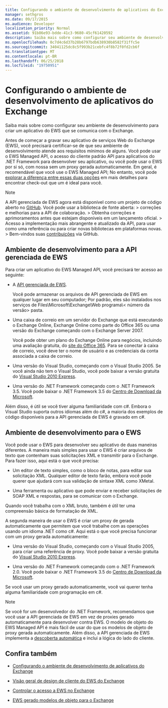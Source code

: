 ```yaml
---
title: Configurando o ambiente de desenvolvimento de aplicativos do Exchange
manager: sethgros
ms.date: 09/17/2015
ms.audience: Developer
localization_priority: Normal
ms.assetid: 91b86e93-bdde-41c3-9680-45cf61420592
description: Saiba mais sobre como configurar seu ambiente de desenvolvimento para criar um aplicativo do EWS que se comunica com o Exchange.
ms.openlocfilehash: 0c7d4c6d37b28b6797bdb638930b8582f31ffc5e
ms.sourcegitcommit: 34041125dc8c5f993b21cebfc4f8b72f0fd2cb6f
ms.translationtype: MT
ms.contentlocale: pt-BR
ms.lasthandoff: 06/25/2018
ms.locfileid: "19750951"
---
```

# <a name="setting-up-your-exchange-application-development-environment"></a>Configurando o ambiente de desenvolvimento de aplicativos do Exchange

Saiba mais sobre como configurar seu ambiente de desenvolvimento para criar um aplicativo do EWS que se comunica com o Exchange.
  
Antes de começar a gravar seu aplicativo de serviços Web do Exchange (EWS), você precisará certificar-se de que seu ambiente de desenvolvimento atende aos requisitos mínimos de alguns. Você pode usar o EWS Managed API, o acesso do cliente padrão API para aplicativos do .NET Framework para desenvolver seu aplicativo, ou você pode usar o EWS por si só, com nossa sem um proxy gerada automaticamente. Em geral, é recomendável que você use o EWS Managed API; No entanto, você pode [explorar a diferença entre essas duas opções](ews-client-design-overview-for-exchange.md) em mais detalhes para encontrar check-out que um é ideal para você. 
  
> [!NOTE]
>  A API gerenciada de EWS agora está disponível como um projeto de código aberto no [GitHub](https://github.com/officedev/ews-managed-api). Você pode usar a biblioteca de fonte aberta: > correções e melhorias para a API de colaboração. > Obtenha correções e aprimoramentos antes que estejam disponíveis em um lançamento oficial. > Acesso a implementação mais abrangente e atualizado da API, para usar como uma referência ou para criar novas bibliotecas em plataformas novas. > Bem-vindos suas [contribuições](https://github.com/OfficeDev/ews-managed-api/blob/master/CONTRIBUTING.md) via GitHub. 
  
## <a name="development-environment-for-the-ews-managed-api"></a>Ambiente de desenvolvimento para a API gerenciada de EWS
<a name="bk_EWSMA"> </a>

Para criar um aplicativo do EWS Managed API, você precisará ter acesso ao seguinte:
  
- A [API gerenciada de EWS](http://aka.ms/ews-managed-api-readme). 
    
    Você pode armazenar os arquivos de API gerenciada de EWS em qualquer lugar em seu computador; Por padrão, eles são instalados nos serviços de Files\Microsoft\Exchange\Web programa\\< número da versão\> pasta.
    
- Uma caixa de correio em um servidor do Exchange que está executando o Exchange Online, Exchange Online como parte do Office 365 ou uma versão do Exchange começando com o Exchange Server 2007. 
    
    Você pode obter um plano do Exchange Online para negócios, incluindo uma avaliação gratuita, do [site do Office 365](http://office.microsoft.com/en-us/business/compare-office-365-for-business-plans-FX102918419.aspx#fbid=1tsGNIE7e3a). Para se conectar à caixa de correio, você deve ter o nome de usuário e as credenciais da conta associada a caixa de correio.
    
- Uma versão do Visual Studio, começando com o Visual Studio 2005. Se você ainda não tem o Visual Studio, você pode baixar a versão gratuita do [Visual Studio 2010 Express](http://www.microsoft.com/visualstudio/eng/products/visual-studio-2010-express).
    
- Uma versão do .NET Framework começando com o .NET Framework 3.5. Você pode baixar o .NET Framework 3.5 do [Centro de Download da Microsoft](http://go.microsoft.com/fwlink/?LinkId=191777).
    
Além disso, é útil se você tiver alguma familiaridade com c#. Embora o Visual Studio suporta outros idiomas além do c#, a maioria dos exemplos de código disponíveis para a API gerenciada de EWS é gravado em c#.
  
## <a name="development-environment-for-ews"></a>Ambiente de desenvolvimento para o EWS
<a name="bk_EWS"> </a>

Você pode usar o EWS para desenvolver seu aplicativo de duas maneiras diferentes. A maneira mais simples para usar o EWS é criar arquivos de texto que contenham suas solicitações XML e transmitir para o Exchange. Para fazer isso, aqui está o que você precisa: 
  
- Um editor de texto simples, como o bloco de notas, para editar sua solicitação XML. Qualquer editor de texto farão, embora você pode querer que ajudará com sua validação de sintaxe XML como XMetal.
    
- Uma ferramenta ou aplicativo que pode enviar e receber solicitações de SOAP XML e respostas, para se comunicar com o Exchange.
    
Quando você trabalha com o XML bruto, também é útil ter uma compreensão básica de formatação de XML.
  
A segunda maneira de usar o EWS é criar um proxy de gerada automaticamente que permitem que você trabalhe com as operações usando um idioma .NET como c#. Aqui está o que você precisa funcionar com um proxy gerada automaticamente:
  
- Uma versão do Visual Studio, começando com o Visual Studio 2005, para criar uma referência de proxy. Você pode baixar a versão gratuita do [Visual Studio 2010 Express](http://www.microsoft.com/visualstudio/eng/products/visual-studio-2010-express).
    
- Uma versão do .NET Framework começando com o .NET Framework 2.0. Você pode baixar o .NET Framework 3.5 do [Centro de Download da Microsoft](http://go.microsoft.com/fwlink/?LinkId=191777).
    
Se você usar um proxy gerado automaticamente, você vai querer tenha alguma familiaridade com programação em c#.
  
> [!NOTE]
> Se você for um desenvolvedor do .NET Framework, recomendamos que você usar a API gerenciada de EWS em vez de proxies gerado automaticamente para desenvolver contra EWS. O modelo de objeto do EWS Managed API é mais fácil de usar do que os modelos de objeto de proxy gerada automaticamente. Além disso, a API gerenciada de EWS implementa a [descoberta automática](autodiscover-for-exchange.md) e inclui a lógica do lado do cliente. 
  
## <a name="see-also"></a>Confira também


- [Configurando o ambiente de desenvolvimento de aplicativos do Exchange](setting-up-your-exchange-application-development-environment.md)
    
- [Visão geral de design de cliente do EWS do Exchange](ews-client-design-overview-for-exchange.md)
    
- [Controlar o acesso a EWS no Exchange](how-to-control-access-to-ews-in-exchange.md)
    
- [EWS gerado modelos de objeto para o Exchange](https://msdn.microsoft.com/en-us/library/jj190899)
    

